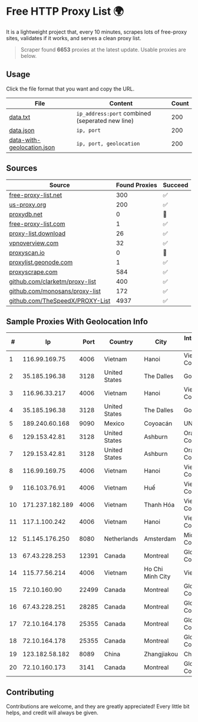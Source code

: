 
# Free HTTP Proxy List 🌍

It is a lightweight project that, every 10 minutes, scrapes lots of free-proxy sites, validates if it works, and serves a clean proxy list.


> Scraper found **6653** proxies at the latest update. Usable proxies are below.

## Usage

Click the file format that you want and copy the URL.


|File|Content|Count|
|----|-------|-----|
|[data.txt](https://raw.githubusercontent.com/themiralay/Proxy-List-World/master/data.txt)|`ip_address:port` combined (seperated new line)|200|
|[data.json](https://raw.githubusercontent.com/themiralay/Proxy-List-World/master/data.json)|`ip, port`|200|
|[data-with-geolocation.json](https://raw.githubusercontent.com/themiralay/Proxy-List-World/master/data-with-geolocation.json)|`ip, port, geolocation`|200|

## Sources

|Source|Found Proxies|Succeed|
|------|-------------|-------|
|[free-proxy-list.net](https://free-proxy-list.net)|300|✅|
|[us-proxy.org](https://www.us-proxy.org)|200|✅|
|[proxydb.net](http://proxydb.net)|0|🚫|
|[free-proxy-list.com](https://free-proxy-list.com/?page=&port=&type%5B%5D=http&type%5B%5D=https&up_time=0&search=Search)|1|✅|
|[proxy-list.download](https://www.proxy-list.download/HTTP)|26|✅|
|[vpnoverview.com](https://vpnoverview.com/privacy/anonymous-browsing/free-proxy-servers)|32|✅|
|[proxyscan.io](https://www.proxyscan.io)|0|🚫|
|[proxylist.geonode.com](https://proxylist.geonode.com/api/proxy-list?limit=300&page=1&sort_by=lastChecked&sort_type=desc&protocols=http,https)|1|✅|
|[proxyscrape.com](https://api.proxyscrape.com/v2/?request=displayproxies&protocol=http&timeout=10000&country=all&ssl=all&anonymity=all)|584|✅|
|[github.com/clarketm/proxy-list](https://raw.githubusercontent.com/clarketm/proxy-list/master/proxy-list-raw.txt)|400|✅|
|[github.com/monosans/proxy-list](https://raw.githubusercontent.com/monosans/proxy-list/main/proxies/http.txt)|172|✅|
|[github.com/TheSpeedX/PROXY-List](https://raw.githubusercontent.com/TheSpeedX/PROXY-List/master/http.txt)|4937|✅|


## Sample Proxies With Geolocation Info

|#|Ip|Port|Country|City|Internet Service Provider|
|-|--|----|-------|----|-------------------------|
|1|116.99.169.75|4006|Vietnam|Hanoi|Viettel Corporation|
|2|35.185.196.38|3128|United States|The Dalles|Google LLC|
|3|116.96.33.217|4006|Vietnam|Hanoi|Viettel Corporation|
|4|35.185.196.38|3128|United States|The Dalles|Google LLC|
|5|189.240.60.168|9090|Mexico|Coyoacán|UNINET|
|6|129.153.42.81|3128|United States|Ashburn|Oracle Corporation|
|7|129.153.42.81|3128|United States|Ashburn|Oracle Corporation|
|8|116.99.169.75|4006|Vietnam|Hanoi|Viettel Corporation|
|9|116.103.76.91|4006|Vietnam|Huế|Viettel Corporation|
|10|171.237.182.189|4006|Vietnam|Thanh Hóa|Viettel Corporation|
|11|117.1.100.242|4006|Vietnam|Hanoi|Viettel Corporation|
|12|51.145.176.250|8080|Netherlands|Amsterdam|Microsoft Corporation|
|13|67.43.228.253|12391|Canada|Montreal|GloboTech Communications|
|14|115.77.56.214|4006|Vietnam|Ho Chi Minh City|Viettel Group|
|15|72.10.160.90|22499|Canada|Montreal|GloboTech Communications|
|16|67.43.228.251|28285|Canada|Montreal|GloboTech Communications|
|17|72.10.164.178|25355|Canada|Montreal|GloboTech Communications|
|18|72.10.164.178|25355|Canada|Montreal|GloboTech Communications|
|19|123.182.58.182|8089|China|Zhangjiakou|China Telecom|
|20|72.10.160.173|3141|Canada|Montreal|GloboTech Communications|



## Contributing

Contributions are welcome, and they are greatly appreciated! Every
little bit helps, and credit will always be given.

